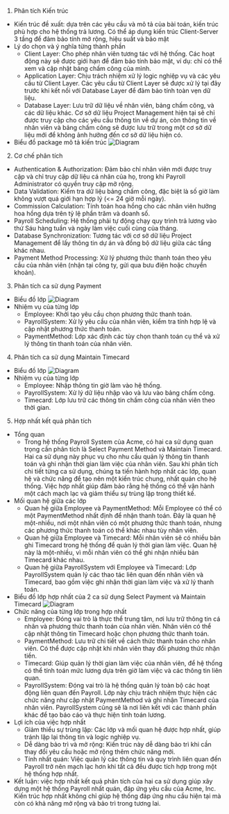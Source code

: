 1. Phân tích Kiến trúc
- Kiến trúc đề xuất: dựa trên các yêu cầu và mô tả của bài toán, kiến trúc phù hợp cho hệ thống trả lương. Có thể áp dụng kiến trúc Client-Server 3 tầng để đảm bảo tính mở rộng, hiệu suất và bảo mật
- Lý do chọn và ý nghĩa từng thành phần
  + Client Layer: Cho phép nhân viên tương tác với hệ thống. Các hoạt động này sẽ được giới hạn để đảm bảo tính bảo mật, ví dụ: chỉ có thể xem và cập nhật bảng chấm công của mình.
  + Application Layer: Chịu trách nhiệm xử lý logic nghiệp vụ và các yêu cầu từ Client Layer. Các yêu cầu từ Client Layer sẽ được xử lý tại đây trước khi kết nối với Database Layer để đảm bảo tính toàn vẹn dữ liệu.
  + Database Layer: Lưu trữ dữ liệu về nhân viên, bảng chấm công, và các dữ liệu khác. Cơ sở dữ liệu Project Management hiện tại sẽ chỉ được truy cập cho các yêu cầu thông tin về dự án, còn thông tin về nhân viên và bảng chấm công sẽ được lưu trữ trong một cơ sở dữ liệu mới để không ảnh hưởng đến cơ sở dữ liệu hiện có.
- Biểu đồ package mô tả kiến trúc
![Diagram](https://www.planttext.com/api/plantuml/svg/V98zRiCm38LtdOBGr0wvGAV4yHB01G8KpSuohAj6bWJz132Adgn3ZzGhL7A6k7RSZS9x_FX8wEVhUnqY-fWwBHpI2Li6kTMAJOG6U_OIFWG0QGm1v7DW3piJsRyYiRmAE-DIX0DgTSIeh97YKrnv6-Uqea6u0QrIK8PprTXMqGZwn9IyYZritvXE8w76YB3tbdANCktVOKLymS0t9ksnzrPhgAiHB7FUcI8yeidzNLcyhk2kuHQfln_OqxrXjPh5XWSWstN9b4KvY9bUUaO1iX-fB52yi_CjJ3XV74luoS5Af58ikATNp7PtUHN-J1to_t-hJF0SlU8p1yWvKOWrcsFvMxy0003__mC0)
2. Cơ chế phân tích
- Authentication & Authorization: Đảm bảo chỉ nhân viên mới được truy cập và chỉ truy cập dữ liệu cá nhân của họ, trong khi Payroll Administrator có quyền truy cập mở rộng.
- Data Validation: Kiểm tra dữ liệu bảng chấm công, đặc biệt là số giờ làm không vượt quá giới hạn hợp lý (<= 24 giờ mỗi ngày).
- Commission Calculation: Tính toán hoa hồng cho các nhân viên hưởng hoa hồng dựa trên tỷ lệ phần trăm và doanh số.
- Payroll Scheduling: Hệ thống phải tự động chạy quy trình trả lương vào thứ Sáu hàng tuần và ngày làm việc cuối cùng của tháng.
- Database Synchronization: Tương tác với cơ sở dữ liệu Project Management để lấy thông tin dự án và đồng bộ dữ liệu giữa các tầng khác nhau.
- Payment Method Processing: Xử lý phương thức thanh toán theo yêu cầu của nhân viên (nhận tại công ty, gửi qua bưu điện hoặc chuyển khoản).
3. Phân tích ca sử dụng Payment
- Biểu đồ lớp
![Diagram](https://www.planttext.com/api/plantuml/svg/L50x3i8m3Drp2gjx1zPE7M1We4BY16vgWKISH8qpH1KdO-18N04bBT1EVdfwF_dzVBL1S9J8HYbjC0Gui3Sk4S6a06gmo5G0iJ_k2_AOJYGtDwZ7rtJ6n6HbfXSdpveCKMiNhNIHUneBqwEzTpbw7J4wOouf2F4I4Vs0Gajublx6LRiAN5sNkorlLlisyhzwrTC0eyKh1QLQiaF-mmS00F__0m00)
- Nhiệm vụ của từng lớp
  + Employee: Khởi tạo yêu cầu chọn phương thức thanh toán.
  + PayrollSystem: Xử lý yêu cầu của nhân viên, kiểm tra tính hợp lệ và cập nhật phương thức thanh toán.
  + PaymentMethod: Lớp xác định các tùy chọn thanh toán cụ thể và xử lý thông tin thanh toán của nhân viên.
4. Phân tích ca sử dụng Maintain Timecard
- Biểu đồ lớp
![Diagram](https://www.planttext.com/api/plantuml/svg/R8-n2i9038RtUuhGlODhfmuwk8YWu1pkGYjUUYMv6mxnoHny95z1UhGLmIb_uFl__7a_Nwr6b9ZO6sCzgiAEHnyo4TmDG0t4utvRr81Cvh5WvokJHN4pvZ1I4Nr8efSWDt9bjprAHuV4N-iHimJlJraZyUpteLiI9t0jKMqggEioreiD2DaWJlzYl-aD92KrfgN1JKz-0000__y30000)
- Nhiệm vụ của từng lớp
  + Employee: Nhập thông tin giờ làm vào hệ thống.
  + PayrollSystem: Xử lý dữ liệu nhập vào và lưu vào bảng chấm công.
  + Timecard: Lớp lưu trữ các thông tin chấm công của nhân viên theo thời gian.
5. Hợp nhất kết quả phân tích
- Tổng quan
  + Trong hệ thống Payroll System của Acme, có hai ca sử dụng quan trọng cần phân tích là Select Payment Method và Maintain Timecard. Hai ca sử dụng này phục vụ cho nhu cầu quản lý thông tin thanh toán và ghi nhận thời gian làm việc của nhân viên. Sau khi phân tích chi tiết từng ca sử dụng, chúng ta tiến hành hợp nhất các lớp, quan hệ và chức năng để tạo nên một kiến trúc chung, nhất quán cho hệ thống. Việc hợp nhất giúp đảm bảo rằng hệ thống có thể vận hành một cách mạch lạc và giảm thiểu sự trùng lặp trong thiết kế.
- Mối quan hệ giữa các lớp
  + Quan hệ giữa Employee và PaymentMethod: Mỗi Employee có thể có một PaymentMethod nhất định để nhận thanh toán. Đây là quan hệ một-nhiều, nơi một nhân viên có một phương thức thanh toán, nhưng các phương thức thanh toán có thể khác nhau tùy nhân viên.
  + Quan hệ giữa Employee và Timecard: Mỗi nhân viên sẽ có nhiều bản ghi Timecard trong hệ thống để quản lý thời gian làm việc. Quan hệ này là một-nhiều, vì mỗi nhân viên có thể ghi nhận nhiều bản Timecard khác nhau.
  + Quan hệ giữa PayrollSystem với Employee và Timecard: Lớp PayrollSystem quản lý các thao tác liên quan đến nhân viên và Timecard, bao gồm việc ghi nhận thời gian làm việc và xử lý thanh toán.
- Biểu đồ lớp hợp nhất của 2 ca sử dụng Select Payment và Maintain Timecard
![Diagram](https://www.planttext.com/api/plantuml/svg/V57DIiGm4BxdAOQULEY2rvxse0SFBeA2vzbqQ6KpcJ993aLyCWy-agzWcxQh4V6KuUFx9P_l7_iGKMDYPunr60BSyk1a989N0r03yN1tao-FJFaOSBods4jhtZRH0uvCFYxmgkI5CvzehIGV3ucFf1aveZyTPiEpnTCBaqNTr2t69QsNfE5Pz4IBb-rHEvgiYdGLvnx748bNVHfcXxNNnMN6d7HRoeHCylFMwhe2gUlybbiQw36KnCpRxQwgxyuDA5dHzYzczQjV0obGC2LOiejyHe_TVu8VBQQ5mPWz-NR-qIy0003__mC0)
- Chức năng của từng lớp trong hợp nhất
  + Employee: Đóng vai trò là thực thể trung tâm, nơi lưu trữ thông tin cá nhân và phương thức thanh toán của nhân viên. Nhân viên có thể cập nhật thông tin Timecard hoặc chọn phương thức thanh toán.
  + PaymentMethod: Lưu trữ chi tiết về cách thức thanh toán cho nhân viên. Có thể được cập nhật khi nhân viên thay đổi phương thức nhận tiền.
  + Timecard: Giúp quản lý thời gian làm việc của nhân viên, để hệ thống có thể tính toán mức lương dựa trên giờ làm việc và các thông tin liên quan.
  + PayrollSystem: Đóng vai trò là hệ thống quản lý toàn bộ các hoạt động liên quan đến Payroll. Lớp này chịu trách nhiệm thực hiện các chức năng như cập nhật PaymentMethod và ghi nhận Timecard của nhân viên. PayrollSystem cũng sẽ là nơi liên kết với các thành phần khác để tạo báo cáo và thực hiện tính toán lương.
- Lợi ích của việc hợp nhất
  + Giảm thiểu sự trùng lặp: Các lớp và mối quan hệ được hợp nhất, giúp tránh lặp lại thông tin và logic nghiệp vụ.
  + Dễ dàng bảo trì và mở rộng: Kiến trúc này dễ dàng bảo trì khi cần thay đổi yêu cầu hoặc mở rộng thêm chức năng mới.
  + Tính nhất quán: Việc quản lý các thông tin và quy trình liên quan đến Payroll trở nên mạch lạc hơn khi tất cả đều được tích hợp trong một hệ thống hợp nhất.
-  Kết luận: việc hợp nhất kết quả phân tích của hai ca sử dụng giúp xây dựng một hệ thống Payroll nhất quán, đáp ứng yêu cầu của Acme, Inc. Kiến trúc hợp nhất không chỉ giúp hệ thống đáp ứng nhu cầu hiện tại mà còn có khả năng mở rộng và bảo trì trong tương lai.
